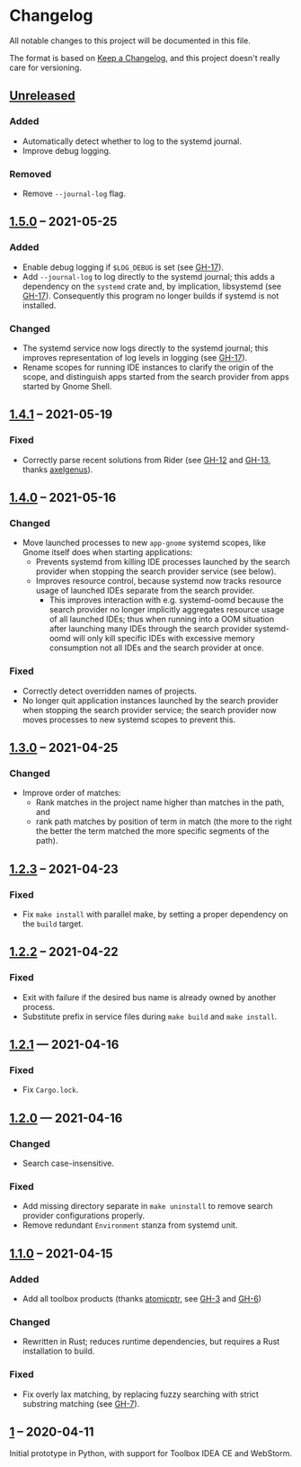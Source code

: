 # Changelog
All notable changes to this project will be documented in this file.

The format is based on [Keep a Changelog](https://keepachangelog.com/en/1.0.0/),
and this project doesn't really care for versioning.

## [Unreleased]

### Added
- Automatically detect whether to log to the systemd journal.
- Improve debug logging.

### Removed
- Remove `--journal-log` flag. 

## [1.5.0] – 2021-05-25

### Added
- Enable debug logging if `$LOG_DEBUG` is set (see [GH-17]).
- Add `--journal-log` to log directly to the systemd journal; this adds a dependency on the `systemd` crate and, by implication, libsystemd (see [GH-17]).
  Consequently this program no longer builds if systemd is not installed.

### Changed
- The systemd service now logs directly to the systemd journal; this improves representation of log levels in logging (see [GH-17]).
- Rename scopes for running IDE instances to clarify the origin of the scope, and distinguish apps started from the search provider from apps started by Gnome Shell.

[GH-17]: https://github.com/lunaryorn/gnome-search-providers-jetbrains/pull/17

## [1.4.1] – 2021-05-19

### Fixed

- Correctly parse recent solutions from Rider (see [GH-12] and [GH-13], thanks [axelgenus]).

[GH-12]: https://github.com/lunaryorn/gnome-search-providers-jetbrains/issues/12 
[GH-13]: https://github.com/lunaryorn/gnome-search-providers-jetbrains/pull/13 

[axelgenus]: https://github.com/axelgenus

## [1.4.0] – 2021-05-16

### Changed
- Move launched processes to new `app-gnome` systemd scopes, like Gnome itself does when starting applications:
  - Prevents systemd from killing IDE processes launched by the search provider when stopping the search provider service (see below).
  - Improves resource control, because systemd now tracks resource usage of launched IDEs separate from the search provider.
    * This improves interaction with e.g. systemd-oomd because the search provider no longer implicitly aggregates resource usage of all launched IDEs; thus when running into a OOM situation after launching many IDEs through the search provider systemd-oomd will only kill specific IDEs with excessive memory consumption not all IDEs and the search provider at once.

### Fixed
- Correctly detect overridden names of projects.
- No longer quit application instances launched by the search provider when stopping the search provider service; the search provider now moves processes to new systemd scopes to prevent this.

## [1.3.0] – 2021-04-25

### Changed

- Improve order of matches: 
  - Rank matches in the project name higher than matches in the path, and
  - rank path matches by position of term in match (the more to the right the better the term matched the more specific segments of the path).

## [1.2.3] – 2021-04-23

### Fixed

- Fix `make install` with parallel make, by setting a proper dependency on the `build` target.

## [1.2.2] – 2021-04-22

### Fixed

- Exit with failure if the desired bus name is already owned by another process.
- Substitute prefix in service files during `make build` and `make install`.

## [1.2.1] — 2021-04-16

### Fixed

- Fix `Cargo.lock`.

## [1.2.0] — 2021-04-16

### Changed

- Search case-insensitive.

### Fixed

- Add missing directory separate in `make uninstall` to remove search provider configurations properly.
- Remove redundant `Environment` stanza from systemd unit.

## [1.1.0] – 2021-04-15

### Added

- Add all toolbox products (thanks [atomicptr], see [GH-3] and [GH-6])

### Changed

- Rewritten in Rust; reduces runtime dependencies, but requires a Rust installation to build.

### Fixed

- Fix overly lax matching, by replacing fuzzy searching with strict substring matching (see [GH-7]).

[atomicptr]: https://github.com/atomicptr
[GH-3]: https://github.com/lunaryorn/gnome-search-providers-jetbrains/issues/3
[GH-6]: https://github.com/lunaryorn/gnome-search-providers-jetbrains/pull/6
[GH-7]: https://github.com/lunaryorn/gnome-search-providers-jetbrains/issues/7

## [1] – 2020-04-11

Initial prototype in Python, with support for Toolbox IDEA CE and WebStorm.

[Unreleased]: https://github.com/lunaryorn/gnome-search-providers-jetbrains/compare/v1.5.0...HEAD
[1.5.0]: https://github.com/lunaryorn/gnome-search-providers-jetbrains/compare/v1.4.1...v1.5.0
[1.4.1]: https://github.com/lunaryorn/gnome-search-providers-jetbrains/compare/v1.4.0...v1.4.1
[1.4.0]: https://github.com/lunaryorn/gnome-search-providers-jetbrains/compare/v1.3.0...v1.4.0
[1.3.0]: https://github.com/lunaryorn/gnome-search-providers-jetbrains/compare/v1.2.3...v1.3.0
[1.2.3]: https://github.com/lunaryorn/gnome-search-providers-jetbrains/compare/v1.2.2...v1.2.3
[1.2.2]: https://github.com/lunaryorn/gnome-search-providers-jetbrains/compare/v1.2.1...v1.2.2
[1.2.1]: https://github.com/lunaryorn/gnome-search-providers-jetbrains/compare/v1.2.0...v1.2.1
[1.2.0]: https://github.com/lunaryorn/gnome-search-providers-jetbrains/compare/v1.1.0...v1.2.0
[1.1.0]: https://github.com/lunaryorn/gnome-search-providers-jetbrains/compare/v1...v1.1.0
[1]: https://github.com/lunaryorn/gnome-search-providers-jetbrains/releases/tag/v1
